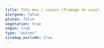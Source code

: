 ```yaml
---
title: Tofu mou / soyeux (fromage de soya)
alergene: false
gluten: false
vegetarien: true
vegan: true
type: "autres"
sitemap_exclude: true
---
```

